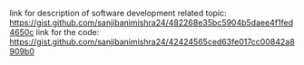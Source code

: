 link for description of software development related topic: https://gist.github.com/sanjibanimishra24/482268e35bc5904b5daee4f1fed4650c
link for the code: https://gist.github.com/sanjibanimishra24/42424565ced63fe017cc00842a8909b0
